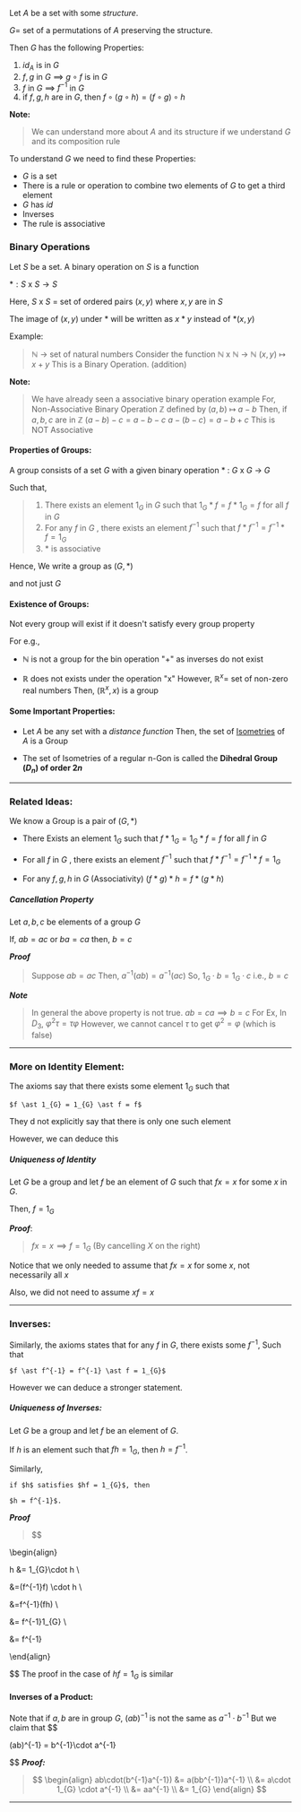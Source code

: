 Let $A$ be a set with some *structure*.

$G =$ set of a permutations of $A$ preserving the structure.

Then $G$ has the following Properties:

1. $id_{A}$ is in $G$
2. $f,g$ in $G$ $\implies$ $g\circ f$ is in $G$
3. $f$ in $G$ $\implies$ $f^{-1}$ in $G$
4. if $f,g,h$ are in $G$, then 
   $f\circ(g\circ h) = (f\circ g) \circ h$ 

**Note:**

> We can understand more about $A$ and its structure if we understand $G$ and its composition rule

To understand $G$ we need to find these Properties:

- $G$ is a set
- There is a rule or operation to combine two elements of $G$ to get a third element
- $G$ has $id$
- Inverses
- The rule is associative

### Binary Operations

Let $S$ be a set. A binary operation on $S$ is a function 

$\ast: S$ x $S \to S$

Here, $S$ x $S$ = set of ordered pairs $(x,y)$ where $x,y$ are in $S$

The image of $(x,y)$ under $\ast$ will be written as $x \ast y$ instead of $\ast (x,y)$

Example:

> $\mathbb{N}$  $\to$ set of natural numbers
> 	Consider the function
> 	$\mathbb{N}$ x $\mathbb{N}$ $\to$ $\mathbb{N}$
> 	$(x,y)$ $\mapsto$ $x+y$
> This is a Binary Operation. (addition)

**Note:**

> We have already seen a associative binary operation example
> For, Non-Associative Binary Operation
> 	$\mathbb{Z}$ defined by
> 	$(a,b)$ $\mapsto$ $a-b$
> Then, if $a,b,c$ are in $\mathbb{Z}$
> 	$(a-b)-c = a-b-c$
> 	$a-(b-c) = a-b+c$
> This is NOT Associative

#### Properties of Groups:

A group consists of a set $G$ with a given binary operation $\ast$ : $G$ x $G$ $\to$ $G$

Such that,

>1. There exists an element $1_{G}$ in $G$ such that 
		   $1_{G} \ast f = f \ast 1_{G} = f$
		for all $f$ in $G$ 
>2. For any $f$ in $G$ , there exists an element $f^{-1}$ such that
		   $f \ast f^{-1} = f^{-1} \ast f = 1_{G}$
>3. $\ast$ is associative

Hence,
We write a group as $(G, \ast)$

and not just $G$

#### Existence of Groups:

Not every group will exist if it doesn't satisfy every group property

For e.g.,
- $\mathbb{N}$ is not a group for the bin operation "+" as inverses do not exist

- $\mathbb{R}$ does not exists under the operation "x"
However,  $\mathbb{R}^x =$ set of non-zero real numbers
Then, $(\mathbb{R}^{x}, x)$ is a group

#### Some Important Properties:

- Let $A$ be any set with a *distance function*
  Then, the set of [Isometries](2.Symmetry.md#Isometries) of $A$ is a Group

- The set of Isometries of a regular n-Gon is called the **Dihedral Group $(D_{n})$ of order $2n$**

--------------

### Related Ideas:

We know a Group is a pair of $(G, \ast)$

- There Exists an element $1_{G}$ such that 
  $f \ast 1_{G} = 1_{G} \ast f = f$
  for all $f$ in $G$
  
- For all $f$ in $G$ , there exists an element $f^{-1}$ such that 
  $f \ast f^{-1} = f^{-1} \ast f = 1_{G}$

- For any $f, g, h$ in $G$ (Associativity)
	  $(f \ast g) \ast h = f \ast (g \ast h)$

##### Cancellation Property

Let $a, b, c$ be elements of a group $G$

If, $ab = ac$ or $ba = ca$ then, $b = c$

***Proof***
> Suppose $ab = ac$
> Then, 
> 	$a^{-1}(ab) = a^{-1}(ac)$
> So,
> 	$1_{G} \cdot b = 1_{G} \cdot c$ 
> i.e., $b = c$

***Note***

> In general the above property is not true.
> $ab = ca \implies b = c$
> For Ex,
> 	In $D_{3}$, $\varphi ^{2}\tau =  \tau \varphi$
> 	However, we cannot cancel $\tau$ to get $\varphi ^{2} = \varphi$ 
> 	(which is false)

---------------------------------------

### More on Identity Element:

The axioms say that there exists some element $1_{G}$ such that 

	$f \ast 1_{G} = 1_{G} \ast f = f$ 

They d not explicitly say that there is only one such element 

However, we can deduce this 

##### Uniqueness of Identity

Let $G$ be a group and let $f$ be an element of $G$ such that $f x = x$ for some $x$ in $G$.

Then, $f = 1_{G}$

***Proof***:

> $f x = x \implies f = 1_{G}$
> (By cancelling $X$ on the right)

Notice that we only needed to assume that $f x = x$ for some $x$, not necessarily all $x$ 

Also, we did not need to assume $xf = x$

--------------------------------

### Inverses:

Similarly, the axioms states that for any $f$ in $G$, there exists some $f^{-1}$, Such that

	$f \ast f^{-1} = f^{-1} \ast f = 1_{G}$

However we can deduce a stronger statement.

##### Uniqueness of Inverses:

Let $G$ be a group and let $f$ be an element of $G$.

If $h$ is an element such that $fh = 1_{G}$, then $h = f^{-1}$.

Similarly,

	if $h$ satisfies $hf = 1_{G}$, then

	$h = f^{-1}$.

***Proof***
>$$
>

\begin{align}

h &= 1_{G}\cdot h \\

&=(f^{-1}f) \cdot h \\

&=f^{-1}(fh) \\

&= f^{-1}1_{G} \\

&= f^{-1}

\end{align}

$$
    The proof in the case of $hf = 1_{G}$ is similar 

#### Inverses of a Product:

Note that if $a,b$ are in group $G$,
$(ab)^{-1}$ is not the same as $a^{-1}\cdot b^{-1}$
But we claim that
$$

(ab)^{-1} = b^{-1}\cdot a^{-1}

$$
***Proof:***
> $$
\begin{align}
ab\cdot(b^{-1}a^{-1}) &= a(bb^{-1})a^{-1} \\
&= a\cdot 1_{G} \cdot a^{-1} \\
&= aa^{-1} \\
&= 1_{G}
\end{align}
$$

----------------------------------------

